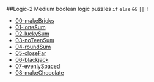 ##Logic-2
Medium boolean logic puzzles `if` `else` `&&` `||` `!`

 * [00-makeBricks](00-makeBricks)
 * [01-loneSum](01-loneSum)
 * [02-luckySum](02-luckySum)
 * [03-noTeenSum](03-noTeenSum)
 * [04-roundSum](04-roundSum)
 * [05-closeFar](05-closeFar)
 * [06-blackjack](06-blackjack)
 * [07-evenlySpaced](07-evenlySpaced)
 * [08-makeChocolate](makeChocolate/)
